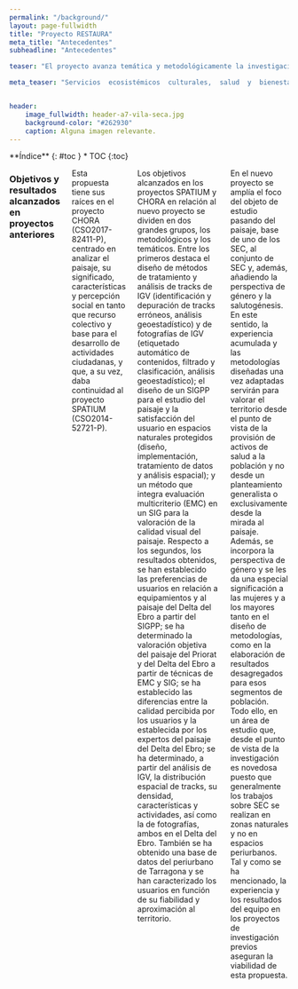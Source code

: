 ```yaml
---
permalink: "/background/"
layout: page-fullwidth
title: "Proyecto RESTAURA"
meta_title: "Antecedentes"
subheadline: "Antecedentes"

teaser: "El proyecto avanza temática y metodológicamente la investigación realizada por el equipo en el sexenio 2015-2020, primero en el marco del __proyecto SPATIUM__ (CSO2014-52721-P) y después en el del <b>[proyecto CHORA](https://choramineco.wixsite.com/chora)</b>(CSO2017-82411-P). En ambos proyectos se ha trabajado la __calidad del paisaje y la satisfacción en relación al uso público del mismo__ y se han explotado nuevas fuentes de información y métodos de trabajo: __Sistemas de Información Geográfica de Participación Pública (SIGPP), Información Geográfica Voluntaria (IGV), técnicas de Evaluación MultiCriterio (EMC), herramientas de geoestadística y análisis de grandes volúmenes de datos__. Esta __nueva propuesta__ introduce __tres novedades__ que suponen un avance del conocimiento: en primer lugar, se aborda el __estudio multidisciplinar de los SEC en zonas periurbanas industriales__, en concreto en áreas con presencia de clúster petroquímicos; en segundo lugar, se incorpora la dimensión de la __salutogénesis__, es decir, se tienen en cuenta los activos de salud o factores que apoyan la salud y el bienestar; y, por último, se integra la __diversidad social__ a través de la perspectiva de género y del envejecimiento activo. "

meta_teaser: "Servicios  ecosistémicos  culturales,  salud  y  bienestar  en  zonas  urbanas y periurbanas con clústeres petroquímicos."


header:
    image_fullwidth: header-a7-vila-seca.jpg
    background-color: "#262930"
    caption: Alguna imagen relevante.
---
```


<!--more-->

<div class="row">
<div class="medium-4 medium-push-8 columns" markdown="1">
<div class="panel radius" markdown="1">
**Índice**
{: #toc }
*  TOC
{:toc}
</div>
</div><!-- /.medium-4.columns -->



<div class="medium-8 medium-pull-4 columns" markdown="1">

### Objetivos y resultados alcanzados en proyectos anteriores 

Esta propuesta tiene sus raíces en el proyecto CHORA (CSO2017-82411-P), centrado en analizar el paisaje, su significado, características y percepción social en tanto que recurso colectivo y base para el desarrollo de actividades ciudadanas, y que, a su vez, daba continuidad al proyecto SPATIUM (CSO2014-52721-P). 

Los objetivos alcanzados en los proyectos SPATIUM y CHORA en relación al nuevo proyecto se dividen en dos grandes grupos, los metodológicos y los temáticos. Entre los primeros destaca el diseño de métodos de tratamiento y análisis de tracks de IGV (identificación y depuración de tracks erróneos, análisis geoestadístico) y de fotografías de IGV (etiquetado automático de contenidos, filtrado y clasificación, análisis geoestadístico); el diseño de un SIGPP para el estudio del paisaje y la satisfacción del usuario en espacios naturales protegidos (diseño, implementación, tratamiento de datos y análisis espacial); y un método que integra evaluación multicriterio (EMC) en un SIG para la valoración de la calidad visual del paisaje. Respecto a los segundos, los resultados obtenidos, se han establecido las preferencias de usuarios en relación a equipamientos y al paisaje del Delta del Ebro a partir del SIGPP; se ha determinado la valoración objetiva del paisaje del Priorat y del Delta del Ebro a partir de técnicas de EMC y SIG; se ha establecido las diferencias entre la calidad percibida por los usuarios y la establecida por los expertos del paisaje del Delta del Ebro; se ha determinado, a partir del análisis de IGV, la distribución espacial de tracks, su densidad, características y actividades, así como la de fotografías, ambos en el Delta del Ebro. También se ha obtenido una base de datos del periurbano de Tarragona y se han caracterizado los usuarios en función de su fiabilidad y aproximación al territorio.

En el nuevo proyecto se amplía el foco del objeto de estudio pasando del paisaje, base de uno de los SEC, al conjunto de SEC y, además, añadiendo la perspectiva de género y la salutogénesis. En este sentido, la experiencia acumulada y las metodologías diseñadas una vez adaptadas servirán para valorar el territorio desde el punto de vista de la provisión de activos de salud a la población y no desde un planteamiento generalista o exclusivamente desde la mirada al paisaje. Además, se incorpora la perspectiva de género y se les da una especial significación a las mujeres y a los mayores tanto en el diseño de metodologías, como en la elaboración de resultados desagregados para esos segmentos de población. Todo ello, en un área de estudio que, desde el punto de vista de la investigación es novedosa puesto que generalmente los trabajos sobre SEC se realizan en zonas naturales y no en espacios periurbanos. Tal y como se ha mencionado, la experiencia y los resultados del equipo en los proyectos de investigación previos aseguran la viabilidad de esta propuesta.




</div><!-- /.medium-8.columns -->
</div><!-- /.row -->

